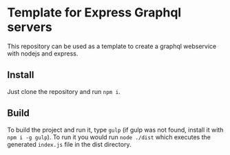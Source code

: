 # Template for Express Graphql servers

This repository can be used as a template to create a graphql webservice with nodejs and express.

## Install

Just clone the repository and run `npm i`.

## Build

To build the project and run it, type `gulp` (if gulp was not found, install it with `npm i -g gulp`). To run it you would run `node ./dist` which executes the generated `index.js` file in the dist directory.
